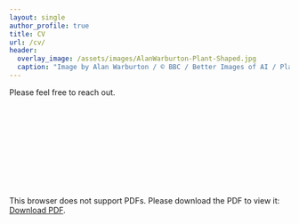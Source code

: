 ```yaml
---
layout: single
author_profile: true
title: CV
url: /cv/
header:
  overlay_image: /assets/images/AlanWarburton-Plant-Shaped.jpg
  caption: "Image by Alan Warburton / © BBC / Better Images of AI / Plant / CC-BY 4.0"
---
```

Please feel free to reach out.

<object data="/assets/images/MicahBowles_CV.pdf" type="application/pdf" width="100%" height="250%">
    <embed src="/assets/images/MicahBowles_CV.pdf">
        <p>This browser does not support PDFs. Please download the PDF to view it: <a href="/assets/images/MicahBowles_CV.pdf">Download PDF</a>.</p>
    </embed>
</object>
